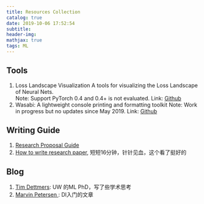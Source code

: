 ```yaml
---
title: Resources Collection
catalog: true
date: 2019-10-06 17:52:54
subtitle:
header-img:
mathjax: true
tags: ML
---
```


## Tools

1. Loss Landscape Visualization 
A tools for visualizing the Loss Landscape of Neural Nets.  
Note: Support PyTorch 0.4 and 0.4+ is not evaluated.
Link: [Github](https://github.com/tomgoldstein/loss-landscape)  
2. Wasabi: A lightweight console printing and formatting toolkit
Note: Work in progress but no updates since May 2019.
Link: [Github](https://github.com/ines/wasabi)


## Writing Guide
1. [Research Proposal Guide](https://www.monash.edu/rlo/graduate-research-writing/write-the-thesis/writing-a-research-proposal)
2. [How to write research paper](https://m.v.qq.com/play.html?&vid=k07751x7n6y&ptag=v_qq_com%23v.play.adaptor%233), 短短16分钟，针针见血，这个看了挺好的

## Blog
1. [Tim Dettmers](https://timdettmers.com/): UW 的ML PhD，写了些学术思考
2. [Marvin Petersen
](https://vinpetersen.github.io/): Dl入门的文章
